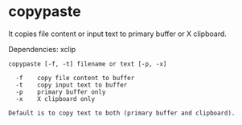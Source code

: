 # copypaste

It copies file content or input text to primary buffer or X clipboard.

Dependencies: xclip

```
copypaste [-f, -t] filename or text [-p, -x]
  
  -f	copy file content to buffer
  -t	copy input text to buffer
  -p	primary buffer only
  -x	X clipboard only
  
Default is to copy text to both (primary buffer and clipboard).
```
